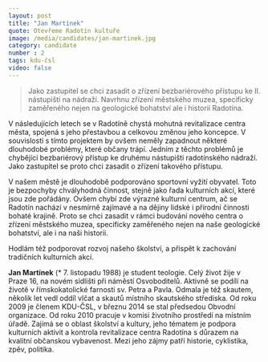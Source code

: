 ```yaml
---
layout: post
title: "Jan Martínek"
quote: Otevřeme Radotín kultuře
image: /media/candidates/jan-martinek.jpg
category: candidate
number : 2
tags: kdu-čsl
video: false
---
```


> Jako zastupitel se chci zasadit o zřízení bezbariérového přístupu ke II. nástupišti na nádraží.
Navrhnu zřízení městského muzea, specificky zaměřeného nejen na geologické bohatství
ale i historii Radotína.

V následujících letech se v Radotíně chystá mohutná revitalizace centra města, spojená s jeho
přestavbou a celkovou změnou jeho koncepce. V souvislosti s tímto projektem by ovšem neměly
zapadnout některé dlouhodobé problémy, které občany trápí. Jedním z těchto problémů je chybějící
bezbariérový přístup ke druhému nástupišti radotínského nádraží. Jako zastupitel se proto chci zasadit
o zřízení takového přístupu.

V našem městě je dlouhodobě podporováno sportovní vyžití obyvatel. Toto je bezpochyby
chvályhodná činnost, stejně jako řada kulturních akcí, které jsou zde pořádány. Ovšem chybí zde
výrazné kulturní centrum, ač se Radotín nachází v nesmírně zajímavé a na dějiny lidské i přírodní
činnosti bohaté krajině. Proto se chci zasadit v rámci budování nového centra o zřízení městského
muzea, specificky zaměřeného nejen na naše geologické bohatství, ale i na naši historii.

Hodlám též podporovat rozvoj našeho školství, a přispět k zachování tradičních kulturních akcí.

**Jan Martínek** (* 7. listopadu 1988) je student teologie. Celý život žije v Praze 16, na novém sídlišti při náměstí Osvoboditelů. Aktivně se podílí na životě v římskokatolické farnosti sv. Petra a Pavla. Odmala je též skautem, několik let vedl oddíl vlčat a skautů místního skautského střediska. Od roku 2009 je členem KDU-ČSL, v březnu 2014 se stal předsedou Obvodní organizace. Od roku 2010 pracuje v komisi životního prostředí na místním úřadě. Zajímá se o oblast školství a kultury, jeho tématem je podpora kulturních aktivit a kontrola revitalizace centra Radotína s důrazem na kvalitní občanskou vybavenost. Mezi jeho zájmy patří historie, cyklistika, zpěv, politika.
